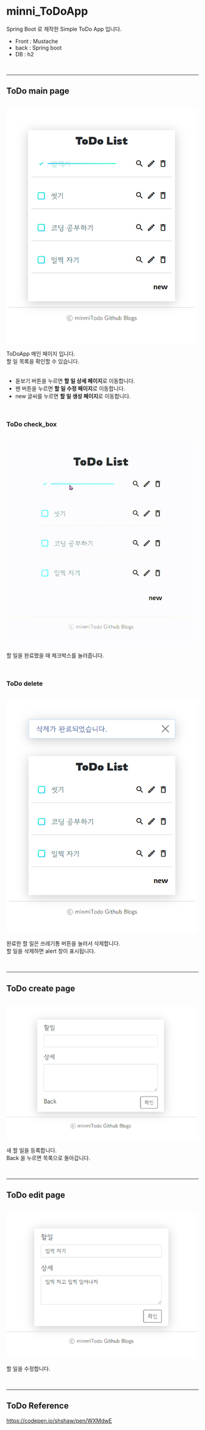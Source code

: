 # minni_ToDoApp

Spring Boot 로 제작한 Simple ToDo App 입니다.  

- Front : Mustache
- back : Spring boot
- DB : h2
 
<br />

---   
   
## ToDo main page   
<br />

<img src="img/main.png" width="500px">

ToDoApp 메인 페이지 입니다.   
할 일 목록을 확인할 수 있습니다.   
<br />
- 돋보기 버튼을 누르면 **할 일 상세 페이지**로 이동합니다.
- 펜 버튼을 누르면 **할 일 수정 페이지**로 이동합니다.
- new 글씨를 누르면 **할 일 생성 페이지**로 이동합니다.

<br />

### ToDo check_box
<br />
<img src="img/checkBox.gif" width="500px">

할 일을 완료했을 때 체크박스를 눌러줍니다.


<br />

### ToDo delete
<br />


<img src="img/delete.png" width="500px">

완료한 할 일은 쓰레기통 버튼을 눌러서 삭제합니다.   
할 일을 삭제하면 alert 창이 표시됩니다.

<br />

---
## ToDo create page
<br />
<img src="img/create.png" width="500px">

새 할 일을 등록합니다.   
Back 을 누르면 목록으로 돌아갑니다.

<br />

---
## ToDo edit page
<br />
<img src="img/edit.png" width="500px">

할 일을 수정합니다.

<br />

---

## ToDo Reference

https://codepen.io/shshaw/pen/WXMdwE
